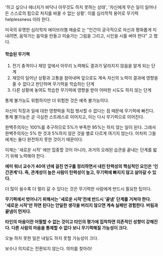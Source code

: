 '하고 싶으나 에너지가 바닥나 아무것도 하지 못하는 상태', '자신에게 무슨 일이 일어나든 스스로의 힘으로 처지를 바꿀 수 없는 상황'. 이를 심리학적 용어로 무기력helplessness 이라 한다.

미국의 유명한 심리학자 에이브러햄 매슬로 는 "인간이 궁극적으로 자신과 평화롭게 지내려면,
음악가는 음악을 만들고 미술가는 그림을 그리고, 시인을 시를 써야 한다" 고 했다.

#### 학습된 무기력  
1. 전기 충격이나 재앙 앞에서 아무리 노력해도 결과가 달라지지 않음을 알게 되는 단계
2. 재앙이 일어난 상황과 고통을 참아내며 앞으로도 계속 자신의 노력이 결과에 영향을 줄 수 없다고 판단하며 무기력을 학습하는 단계
3. 다른 상황에 놓여도 학습한 무기력에 영향을 받아 어떠한 시도도 하지 않는 단계

통제 불가능도 위험하지만 더 위험한 것은 예측 불가능이다.

자신이 직장과 일에 대한 영향력을 직접 행사할 수 없다는 점 때문에 무기력에 빠진다.
통제 불가능은 곧 극심한 스트레스로 이어지고, 이는 다시 무기력으로 이어진다.

완벽주의자는 100%를 추구하므로 5%가 부족한 95%는 하지 않는 일이 된다. 그래서 완벽주의자는 5% 한 것과 5%하지 않은 것을 별로 다르게 여기지 않는다. 
어차피 그들에게는 둘다 완전하지 못한 것이기 때문이다.

이제는 '새로운 시작' 에만 집중할 것이 아니라, 과거의 오래된 습관을 끝내는 단계를 밟기 위해 노력해야 한다.

**에미 워너 교수가 40여 년에 걸친 연구를 정리하면서 내린 탄력성의 핵심적인 요인은 '인간관계'다.
즉, 관계성이 높은 사람이 탄력성이 높고, 무기력에 빠지지 않고 살아갈 수 있다.**

더 많이 쉴수록 더 멀리 갈 수 있다는 것은 무기력한 사람에게 반드시 필요한 팁이다.

**무기력에서 벗어나기 위해서는 '새로운 시작'전에 반드시 '끝냄' 단계를 거쳐야 한다.  
'새로운 시작'만 하면 된다는 안일한 생각을 버리지 않으면 계속 실패만 경험한다. 버림과 끝냄이 먼저다.**

**타인의 마음이란 어찔할 수 없는 것이고 타인의 평가에 집착하면 의존적인 성향이 강해진다. 다른 사람의 마음을 통제할 수 없다 보니 무기력해질 가능성이 크다.**

오늘 하지 못한 일은 내일도 하지 못할 가능성이 크다.

보수나 의지로는 전환되지 않는다. 의미를 찾아라!
